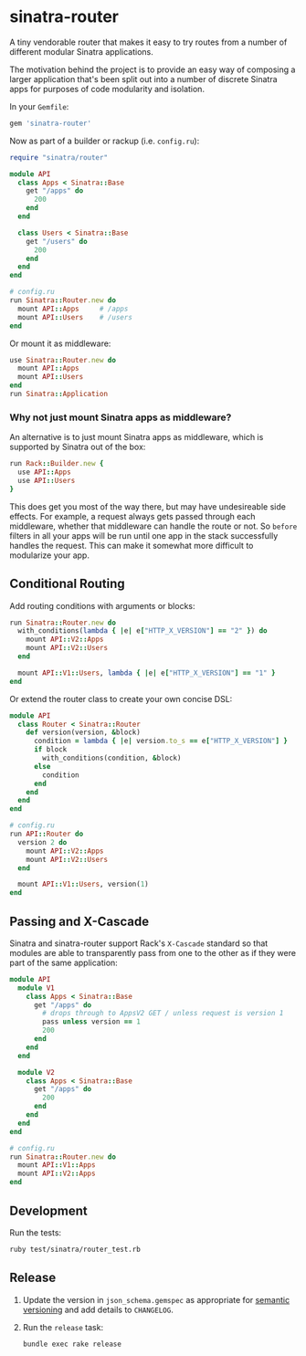 sinatra-router
==============

A tiny vendorable router that makes it easy to try routes from a number of different modular Sinatra applications.

The motivation behind the project is to provide an easy way of composing a larger application that's been split out into a number of discrete Sinatra apps for purposes of code modularity and isolation.

In your `Gemfile`:

``` ruby
gem 'sinatra-router'
```

Now as part of a builder or rackup (i.e. `config.ru`):

``` ruby
require "sinatra/router"

module API
  class Apps < Sinatra::Base
    get "/apps" do
      200
    end
  end

  class Users < Sinatra::Base
    get "/users" do
      200
    end
  end
end

# config.ru
run Sinatra::Router.new do
  mount API::Apps     # /apps
  mount API::Users    # /users
end
```

Or mount it as middleware:

``` ruby
use Sinatra::Router.new do
  mount API::Apps
  mount API::Users
end
run Sinatra::Application
```

### Why not just mount Sinatra apps as middleware?

An alternative is to just mount Sinatra apps as middleware, which is supported by Sinatra out of the box:

``` ruby
run Rack::Builder.new {
  use API::Apps
  use API::Users
}
```

This does get you most of the way there, but may have undesireable side effects. For example, a request always gets passed through each middleware, whether that middleware can handle the route or not. So `before` filters in all your apps will be run until one app in the stack successfully handles the request. This can make it somewhat more difficult to modularize your app.

## Conditional Routing

Add routing conditions with arguments or blocks:

``` ruby
run Sinatra::Router.new do
  with_conditions(lambda { |e| e["HTTP_X_VERSION"] == "2" }) do
    mount API::V2::Apps
    mount API::V2::Users
  end

  mount API::V1::Users, lambda { |e| e["HTTP_X_VERSION"] == "1" }
end
```

Or extend the router class to create your own concise DSL:

``` ruby
module API
  class Router < Sinatra::Router
    def version(version, &block)
      condition = lambda { |e| version.to_s == e["HTTP_X_VERSION"] }
      if block
        with_conditions(condition, &block)
      else
        condition
      end
    end
  end
end

# config.ru
run API::Router do
  version 2 do
    mount API::V2::Apps
    mount API::V2::Users
  end

  mount API::V1::Users, version(1)
end
```

## Passing and X-Cascade

Sinatra and sinatra-router support Rack's `X-Cascade` standard so that modules are able to transparently pass from one to the other as if they were part of the same application:

``` ruby
module API
  module V1
    class Apps < Sinatra::Base
      get "/apps" do
        # drops through to AppsV2 GET / unless request is version 1
        pass unless version == 1
        200
      end
    end
  end

  module V2
    class Apps < Sinatra::Base
      get "/apps" do
        200
      end
    end
  end
end

# config.ru
run Sinatra::Router.new do
  mount API::V1::Apps
  mount API::V2::Apps
end
```

## Development

Run the tests:

``` bash
ruby test/sinatra/router_test.rb
```

## Release

1. Update the version in `json_schema.gemspec` as appropriate for [semantic
   versioning](http://semver.org) and add details to `CHANGELOG`.
2. Run the `release` task:

    ```
    bundle exec rake release
    ```
